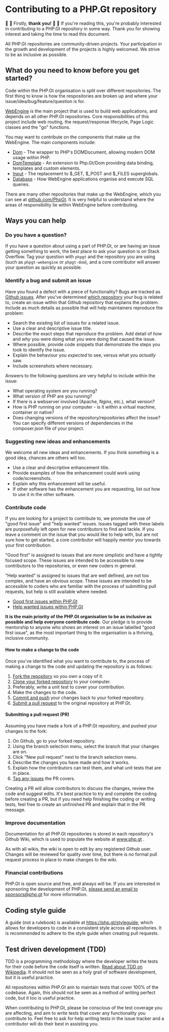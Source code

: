 Contributing to a PHP.Gt repository
===================================

🙌 🎉 Firstly, **thank you!** 🎉 🙌 If you're reading this, you're probably interested in contributing to a PHP.Gt repository in some way. Thank you for showing interest and taking the time to read this document.

All PHP.Gt repositories are community-driven projects. Your participation in the growth and development of the projects is highly welcomed. We strive to be as inclusive as possible.

What do you need to know before you get started?
------------------------------------------------

Code within the PHP.Gt organisation is split over different repositories. The first thing to know is how the respositories are broken up and where your issue/idea/bug/feature/question is for.

[WebEngine](https://php.gt/webengine) is the main project that is used to build web applications, and depends on all other PHP.Gt repositories. Core responsibilities of this project include web routing, the request/response lifecycle, Page Logic classes and the "go" functions.

You may want to contribute on the components that make up the WebEngine. The main components include:

+ [Dom](https://php.gt/dom) - The wrapper to PHP's DOMDocument, allowing modern DOM usage within PHP.
+ [DomTemplate](https://php.gt/domtemplate) - An extension to Php.Gt/Dom providing data binding, templates and custom elements.
+ [Input](https://php.gt/input) - The replacement to $_GET, $_POST and $_FILES superglobals.
+ [Database](https://php.gt/database) - How WebEngine applications organise and execute SQL queries.

There are many other repositories that make up the WebEngine, which you can see at [github.com/PhpGt](https://github.com/PhpGt). It is very helpful to understand where the areas of responsibility lie within WebEngine before contributing.

Ways you can help
-----------------

### Do you have a question?

If you have a question about using a part of PHP.Gt, or are having an issue getting something to work, the best place to ask your question is on Stack Overflow. Tag your question with `phpgt` and the repository you are using (such as `phpgt-webengine` or `phpgt-dom`), and a core contributor will answer your question as quickly as possible.

### Identify a bug and submit an issue

Have you found a defect with a piece of functionality? Bugs are tracked as [Github issues](https://help.github.com/articles/about-issues/). After you've determined [which repository](#what-do-you-need-to-know-before-you-get-started) your bug is related to, create an issue within that Github repository that explains the problem. Include as much details as possible that will help maintainers reproduce the problem:

+ Search the existing list of issues for a related issue.
+ Use a clear and descriptive issue title.
+ Describe the exact steps that reproduce the problem. Add detail of _how_ and _why_ you were doing what you were doing that caused the issue.
+ Where possible, provide code snippets that demonstrate the steps you took to identify the issue.
+ Explain the behaviour you _expected_ to see, versus what you _actually_ saw.
+ Include screenshots where necessary.

Answers to the following questions are very helpful to include within the issue:

+ What operating system are you running?
+ What version of PHP are you running?
+ If there is a webserver involved (Apache, Nginx, etc.), what version?
+ How is PHP running on your computer - is it within a virtual machine, container or native?
+ Does changing versions of the repository/repositories affect the issue? You can specify different versions of dependencies in the composer.json file of your project.

### Suggesting new ideas and enhancements

We welcome all new ideas and enhancements. If you think something is a good idea, chances are others will too.

+ Use a clear and descriptive enhancement title.
+ Provide examples of how the enhancement could work using code/screenshots.
+ Explain why this enhancement will be useful.
+ If other software has the enhancement you are requesting, list out how to use it in the other software.

### Contribute code

If you are looking for a project to contribute to, we promote the use of "good first issue" and "help wanted" issues. Issues tagged with these labels are purposefully left open for new contributors to find and tackle. If you leave a comment on the issue that you would like to help with, but are not sure how to get started, a core contributor will happily mentor you towards your first contribution.

"Good first" is assigned to issues that are more simplistic and have a tightly focused scope. These issues are intended to be accessible to new contributors to the repositories, or even new coders in general.

"Help wanted" is assigned to issues that are well defined, are not too complex, and have an obvious scope. These issues are intended to be accessible to coders who are familiar with the process of submitting pull requests, but help is still available where needed.

+ [Good first issues within PHP.Gt][good-first-issues]
+ [Help wanted issues within PHP.Gt][help-wanted-issues]

**It is the main priority of the PHP.Gt organisation to be as inclusive as possible and help everyone contribute code**. Our pledge is to provide mentorship to anyone who shows an interest on an issue labelled "good first issue", as the most important thing to the organisation is a thriving, inclusive community.

#### How to make a change to the code

Once you've identified what you want to contribute to, the process of making a change to the code and updating the repository is as follows:

1. [Fork the repository](https://help.github.com/articles/fork-a-repo/) so you own a copy of it.
1. [Clone your forked repository](https://help.github.com/articles/cloning-a-repository/) to your computer.
2. Preferably, write a unit test to cover your contribution.
3. Make the changes to the code.
4. [Commit and push](https://help.github.com/articles/adding-a-file-to-a-repository-using-the-command-line/) your changes back to your forked repository.
5. [Submit a pull request](https://help.github.com/articles/creating-a-pull-request/) to the original repository at PHP.Gt.

#### Submitting a pull request (PR)

Assuming you have made a fork of a PHP.Gt repository, and pushed your changes to the fork:

1. On Github, go to your forked repository.
2. Using the branch selection menu, select the branch that your changes are on.
3. Click "New pull request" next to the branch selection menu.
4. Describe the changes you have made and how it works.
5. Explain how the contributors can test them, and what unit tests that are in place.
6. [Tag any issues](https://blog.github.com/2013-05-14-closing-issues-via-pull-requests/) the PR covers.

Creating a PR will allow contributors to discuss the changes, review the code and suggest edits. It's best practice to try and complete the coding before creating a PR, but if you need help finishing the coding or writing tests, feel free to create an unfinished PR and explain that in the PR message.

### Improve documentation

Documentation for all PHP.Gt repositories is stored in each repository's Github Wiki, which is used to populate the website at www.php.gt .

As with all wikis, the wiki is open to edit by any registered Github user. Changes will be reviewed for quality over time, but there is no formal pull request process in place to make changes to the wiki.

### Financial contributions

PHP.Gt is open source and free, and always will be. If you are interested in sponsoring the development of PHP.Gt, [please send an email to sponsors@php.gt](mailto:sponsors@php.gt) for more information.

Coding style guide
------------------

A guide (not a rulebook) is available at https://php.gt/styleguide, which allows for developers to code in a consistent style across all repositories. It is recommended to adhere to the style guide when creating pull requests.

Test driven development (TDD)
-----------------------------

TDD is a programming methodology where the developer writes the tests for their code before the code itself is written. [Read about TDD on Wikipedia](https://en.wikipedia.org/wiki/Test-driven_development). It should not be seen as a holy grail of software development, but it is useful practice.

All repositories within PHP.Gt aim to maintain tests that cover 100% of the codebase. Again, this should not be seen as a method of writing perfect code, but it too is useful practice.

When contributing to PHP.Gt, please be conscious of the test coverage you are affecting, and aim to write tests that cover any functionality you contribute to. Feel free to ask for help writing tests in the issue tracker and a contributor will do their best in assisting you.

[good-first-issues]: https://github.com/search?l=&q=org%3Aphpgt+type%3Aissue+is%3Aopen+label%3A%22good+first+issue%22&ref=advsearch&type=Issues&utf8=%E2%9C%93
[help-wanted-issues]: https://github.com/search?l=&q=org%3Aphpgt+type%3Aissue+is%3Aopen+label%3A%22help-wanted%22&ref=advsearch&type=Issues&utf8=%E2%9C%93
